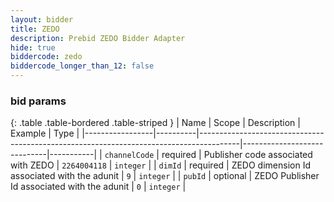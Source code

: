 ```yaml
---
layout: bidder
title: ZEDO
description: Prebid ZEDO Bidder Adapter
hide: true
biddercode: zedo
biddercode_longer_than_12: false
---
```



### bid params

{: .table .table-bordered .table-striped }
| Name            | Scope    | Description                                                                            | Example                     | Type      |
|-----------------|----------|----------------------------------------------------------------------------------------|-----------------------------|-----------|
| `channelCode`   | required | Publisher code associated with ZEDO                                                    | `2264004118`                    | `integer` |
| `dimId`         | required | ZEDO dimension Id associated with the adunit                                                | `9`                         | `integer` |
| `pubId`         | optional | ZEDO Publisher Id associated with the adunit                                                | `0`                         | `integer` |
